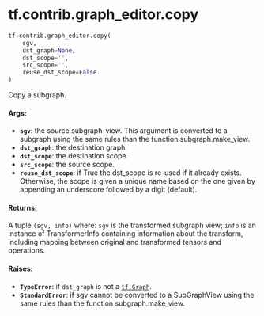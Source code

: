 <div itemscope itemtype="http://developers.google.com/ReferenceObject">
<meta itemprop="name" content="tf.contrib.graph_editor.copy" />
<meta itemprop="path" content="Stable" />
</div>

# tf.contrib.graph_editor.copy

``` python
tf.contrib.graph_editor.copy(
    sgv,
    dst_graph=None,
    dst_scope='',
    src_scope='',
    reuse_dst_scope=False
)
```

Copy a subgraph.

#### Args:

* <b>`sgv`</b>: the source subgraph-view. This argument is converted to a subgraph
    using the same rules than the function subgraph.make_view.
* <b>`dst_graph`</b>: the destination graph.
* <b>`dst_scope`</b>: the destination scope.
* <b>`src_scope`</b>: the source scope.
* <b>`reuse_dst_scope`</b>: if True the dst_scope is re-used if it already exists.
    Otherwise, the scope is given a unique name based on the one given
    by appending an underscore followed by a digit (default).

#### Returns:

A tuple `(sgv, info)` where:
  `sgv` is the transformed subgraph view;
  `info` is an instance of TransformerInfo containing
  information about the transform, including mapping between
  original and transformed tensors and operations.

#### Raises:

* <b>`TypeError`</b>: if `dst_graph` is not a <a href="../../../tf/Graph.md"><code>tf.Graph</code></a>.
* <b>`StandardError`</b>: if sgv cannot be converted to a SubGraphView using
    the same rules than the function subgraph.make_view.